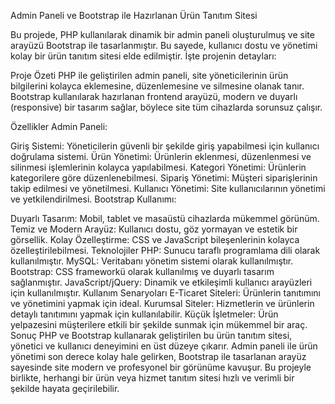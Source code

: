 Admin Paneli ve Bootstrap ile Hazırlanan Ürün Tanıtım Sitesi

Bu projede, PHP kullanılarak dinamik bir admin paneli oluşturulmuş ve site arayüzü Bootstrap ile tasarlanmıştır. Bu sayede, kullanıcı dostu ve yönetimi kolay bir ürün tanıtım sitesi elde edilmiştir. İşte projenin detayları:

Proje Özeti
PHP ile geliştirilen admin paneli, site yöneticilerinin ürün bilgilerini kolayca eklemesine, düzenlemesine ve silmesine olanak tanır. Bootstrap kullanılarak hazırlanan frontend arayüzü, modern ve duyarlı (responsive) bir tasarım sağlar, böylece site tüm cihazlarda sorunsuz çalışır.

Özellikler
Admin Paneli:

Giriş Sistemi: Yöneticilerin güvenli bir şekilde giriş yapabilmesi için kullanıcı doğrulama sistemi.
Ürün Yönetimi: Ürünlerin eklenmesi, düzenlenmesi ve silinmesi işlemlerinin kolayca yapılabilmesi.
Kategori Yönetimi: Ürünlerin kategorilere göre düzenlenebilmesi.
Sipariş Yönetimi: Müşteri siparişlerinin takip edilmesi ve yönetilmesi.
Kullanıcı Yönetimi: Site kullanıcılarının yönetimi ve yetkilendirilmesi.
Bootstrap Kullanımı:

Duyarlı Tasarım: Mobil, tablet ve masaüstü cihazlarda mükemmel görünüm.
Temiz ve Modern Arayüz: Kullanıcı dostu, göz yormayan ve estetik bir görsellik.
Kolay Özelleştirme: CSS ve JavaScript bileşenlerinin kolayca özelleştirilebilmesi.
Teknolojiler
PHP: Sunucu taraflı programlama dili olarak kullanılmıştır.
MySQL: Veritabanı yönetim sistemi olarak kullanılmıştır.
Bootstrap: CSS frameworkü olarak kullanılmış ve duyarlı tasarım sağlanmıştır.
JavaScript/jQuery: Dinamik ve etkileşimli kullanıcı arayüzleri için kullanılmıştır.
Kullanım Senaryoları
E-Ticaret Siteleri: Ürünlerin tanıtımını ve yönetimini yapmak için ideal.
Kurumsal Siteler: Hizmetlerin ve ürünlerin detaylı tanıtımını yapmak için kullanılabilir.
Küçük İşletmeler: Ürün yelpazesini müşterilere etkili bir şekilde sunmak için mükemmel bir araç.
Sonuç
PHP ve Bootstrap kullanarak geliştirilen bu ürün tanıtım sitesi, yönetici ve kullanıcı deneyimini en üst düzeye çıkarır. Admin paneli ile ürün yönetimi son derece kolay hale gelirken, Bootstrap ile tasarlanan arayüz sayesinde site modern ve profesyonel bir görünüme kavuşur. Bu projeyle birlikte, herhangi bir ürün veya hizmet tanıtım sitesi hızlı ve verimli bir şekilde hayata geçirilebilir.
